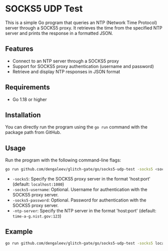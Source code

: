 # SOCKS5 UDP Test

This is a simple Go program that queries an NTP (Network Time Protocol) server through a SOCKS5 proxy.
It retrieves the time from the specified NTP server and prints the response in a formatted JSON.

## Features

- Connect to an NTP server through a SOCKS5 proxy
- Support for SOCKS5 proxy authentication (username and password)
- Retrieve and display NTP responses in JSON format

## Requirements

- Go 1.18 or higher

## Installation

You can directly run the program using the `go run` command with the package path from GitHub.

## Usage

Run the program with the following command-line flags:

```sh
go run github.com/dengaleev/glitch-gate/go/socks5-udp-test -socks5 <socks5_address> -socks5-username <username> -socks5-password <password> -ntp-server <ntp_server>
```

- `-socks5`: Specify the SOCKS5 proxy server in the format 'host:port' (default: `localhost:1080`)
- `-socks5-username`: Optional. Username for authentication with the SOCKS5 proxy server.
- `-socks5-password`: Optional. Password for authentication with the SOCKS5 proxy server.
- `-ntp-server`: Specify the NTP server in the format 'host:port' (default: `time-a-g.nist.gov:123`)

## Example

```sh
go run github.com/dengaleev/glitch-gate/go/socks5-udp-test -socks5 localhost:1080 -ntp-server time-a-g.nist.gov:123
```
